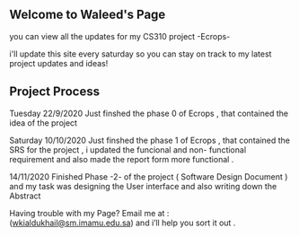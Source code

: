 ## Welcome to Waleed's Page

you can view all the updates for my CS310 project -Ecrops-


i'll update this site every saturday so you can stay on track to my latest project updates and ideas! 
## Project Process

Tuesday 22/9/2020 Just finshed the phase 0 of Ecrops , that contained the idea of the project 


Saturday 10/10/2020 Just finshed the phase 1 of Ecrops , that contained the SRS for the project , i updated the funcional and non- functional requirement and also made the report form more functional .

14/11/2020 Finished Phase -2- of the project ( Software Design Document ) and my task was designing the User interface and also writing down the Abstract




Having trouble with my Page? 
Email me at : (wkialdukhail@sm.imamu.edu.sa) and i’ll help you sort it out .
